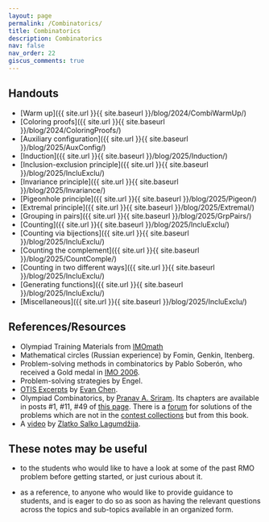 ```yaml
---
layout: page
permalink: /Combinatorics/
title: Combinatorics
description: Combinatorics
nav: false
nav_order: 22
giscus_comments: true
---
```


## Handouts

- [Warm up]({{ site.url }}{{ site.baseurl }}/blog/2024/CombiWarmUp/)
- [Coloring proofs]({{ site.url }}{{ site.baseurl }}/blog/2024/ColoringProofs/)
- [Auxiliary configuration]({{ site.url }}{{ site.baseurl }}/blog/2025/AuxConfig/)
- [Induction]({{ site.url }}{{ site.baseurl }}/blog/2025/Induction/)
- [Inclusion-exclusion principle]({{ site.url }}{{ site.baseurl }}/blog/2025/IncluExclu/)
- [Invariance principle]({{ site.url }}{{ site.baseurl }}/blog/2025/Invariance/)
- [Pigeonhole principle]({{ site.url }}{{ site.baseurl }}/blog/2025/Pigeon/)
- [Extremal principle]({{ site.url }}{{ site.baseurl }}/blog/2025/Extremal/)
- [Grouping in pairs]({{ site.url }}{{ site.baseurl }}/blog/2025/GrpPairs/)
- [Counting]({{ site.url }}{{ site.baseurl }}/blog/2025/IncluExclu/)
- [Counting via bijections]({{ site.url }}{{ site.baseurl }}/blog/2025/IncluExclu/)
- [Counting the complement]({{ site.url }}{{ site.baseurl }}/blog/2025/CountComple/)
- [Counting in two different ways]({{ site.url }}{{ site.baseurl }}/blog/2025/IncluExclu/)
- [Generating functions]({{ site.url }}{{ site.baseurl }}/blog/2025/IncluExclu/)
- [Miscellaneous]({{ site.url }}{{ site.baseurl }}/blog/2025/IncluExclu/)

## References/Resources
* Olympiad Training Materials from [IMOmath](https://imomath.com/index.cgi?page=mathTexts)
* Mathematical circles (Russian experience) by Fomin, Genkin, Itenberg.
* Problem-solving methods in combinatorics by Pablo Soberón, who received a Gold medal in [IMO 2006](https://www.imo-official.org/participant_r.aspx?id=8475).
* Problem-solving strategies by Engel.
* [OTIS Excerpts](https://web.evanchen.cc/excerpts.html) by [Evan Chen](https://web.evanchen.cc/).
* Olympiad Combinatorics, by [Pranav A. Sriram](https://x.com/PranavSriram1). Its chapters are available in posts \#1, \#11, \#49 of [this page](https://artofproblemsolving.com/community/c6h601134). There is a [forum](https://artofproblemsolving.com/community/c575226_olympiad_combinatorics_pranav_sriram) for solutions of the problems which are not in the [contest collections](https://artofproblemsolving.com/community/c13_contests) but from this book.
* A [video](https://www.youtube.com/watch?v=g9UnwiW2e50) by [Zlatko Salko Lagumdžija](https://www.imo-official.org/participant_r.aspx?id=25889).

## These notes may be useful

- to the students who would like to have a look at some of the past RMO problem before getting started, 
or just curious about it. 

- as a reference, to anyone who would like to provide guidance to students, 
and is eager to do so as soon as having 
the relevant questions across the topics and sub-topics
available in an organized form. 